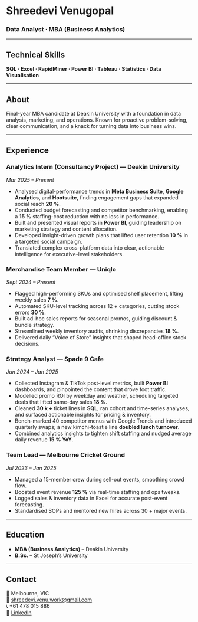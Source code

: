 # Shreedevi Venugopal  
### Data Analyst · MBA (Business Analytics)

---

## Technical Skills
**SQL · Excel · RapidMiner · Power BI · Tableau · Statistics · Data Visualisation**

---

## About
Final-year MBA candidate at Deakin University with a foundation in data analysis, marketing, and operations. Known for proactive problem-solving, clear communication, and a knack for turning data into business wins.

---

## Experience 

### Analytics Intern (Consultancy Project) — **Deakin University**  
*Mar 2025 – Present*  
- Analysed digital-performance trends in **Meta Business Suite**, **Google Analytics**, and **Hootsuite**, finding engagement gaps that expanded social reach **20 %**.  
- Conducted budget forecasting and competitor benchmarking, enabling a **15 %** staffing-cost reduction with no loss in performance.  
- Built and presented visual reports in **Power BI**, guiding leadership on marketing strategy and content allocation.  
- Developed insight-driven growth plans that lifted user retention **10 %** in a targeted social campaign.  
- Translated complex cross-platform data into clear, actionable intelligence for executive-level stakeholders.  

### Merchandise Team Member — **Uniqlo**  
*Sept 2024 – Present*  
- Flagged high-performing SKUs and optimised shelf placement, lifting weekly sales **7 %**.  
- Automated SKU-level tracking across 12 + categories, cutting stock errors **30 %**.  
- Built ad-hoc sales reports for seasonal promos, guiding discount & bundle strategy.  
- Streamlined weekly inventory audits, shrinking discrepancies **18 %**.  
- Delivered daily “Voice of Store” insights that shaped head-office stock decisions.  

### Strategy Analyst — **Spade 9 Cafe**  
*Jun 2024 – Jan 2025*  
- Collected Instagram & TikTok post-level metrics, built **Power BI** dashboards, and pinpointed the content that drove foot traffic.  
- Modelled promo ROI by weekday and weather, scheduling targeted deals that lifted same-day sales **18 %**.  
- Cleaned **30 k +** ticket lines in **SQL**, ran cohort and time-series analyses, and surfaced actionable insights for pricing & inventory.  
- Bench-marked 40 competitor menus with Google Trends and introduced quarterly swaps; a new kimchi-toastie line **doubled lunch turnover**.  
- Combined analytics insights to tighten shift staffing and nudged average daily revenue **15 % YoY**.  

### Team Lead — **Melbourne Cricket Ground**  
*Jul 2023 – Jan 2025*  
- Managed a 15-member crew during sell-out events, smoothing crowd flow.  
- Boosted event revenue **125 %** via real-time staffing and ops tweaks.  
- Logged sales & inventory data in Excel for accurate post-event forecasting.  
- Standardised SOPs and mentored new hires across 30 + major events.  

---

## Education
- **MBA (Business Analytics)** – Deakin University  
- **B.Sc.** – St Joseph’s University


---

## Contact
📍 Melbourne, VIC  
📧 shreedevi.venu.work@gmail.com  
📞 +61 478 015 886  
🔗 [LinkedIn](https://www.linkedin.com/in/shreedevi-v/)

